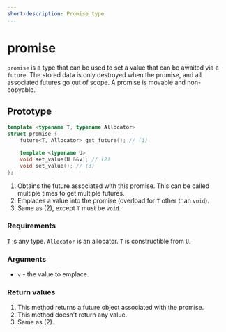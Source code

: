 ```yaml
---
short-description: Promise type
...
```


# promise

`promise` is a type that can be used to set a value that can be awaited via a `future`.
The stored data is only destroyed when the promise, and all associated futures go out
of scope. A promise is movable and non-copyable.

## Prototype

```cpp
template <typename T, typename Allocator>
struct promise {
	future<T, Allocator> get_future(); // (1)

	template <typename U>
	void set_value(U &&v); // (2)
	void set_value(); // (3)
};
```

1. Obtains the future associated with this promise. This can be called multiple times to
get multiple futures.
2. Emplaces a value into the promise (overload for `T` other than `void`).
3. Same as (2), except `T` must be `void`.

### Requirements

`T` is any type. `Allocator` is an allocator. `T` is constructible from `U`.

### Arguments

 - `v` - the value to emplace.

### Return values

1. This method returns a future object associated with the promise.
2. This method doesn't return any value.
3. Same as (2).
